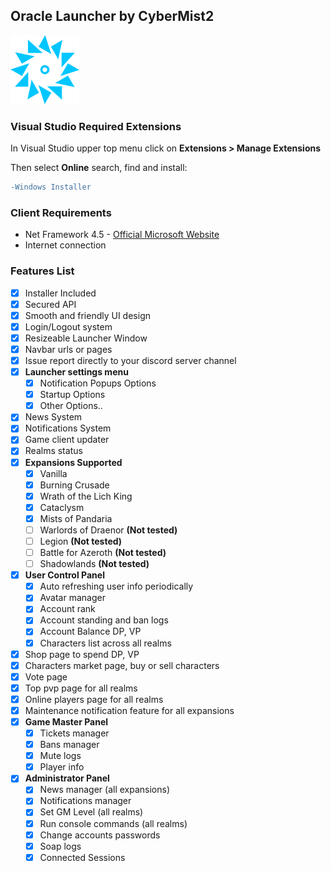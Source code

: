 ## Oracle Launcher by CyberMist2

![Oracle Logo](/github_res/oracle_logo_110x110.png)

### Visual Studio Required Extensions
  In Visual Studio upper top menu click on **Extensions > Manage Extensions**
  
  Then select **Online** search, find and install:
  ```diff
  -Windows Installer
  ```

### Client Requirements
  - Net Framework 4.5 - [Official Microsoft Website](https://www.microsoft.com/en-us/download/details.aspx?id=30653)
  - Internet connection

### Features List
  - [x] Installer Included
  - [x] Secured API
  - [x] Smooth and friendly UI design
  - [x] Login/Logout system
  - [x] Resizeable Launcher Window
  - [x] Navbar urls or pages
  - [x] Issue report directly to your discord server channel
  - [x] **Launcher settings menu**
    - [x] Notification Popups Options
    - [x] Startup Options
    - [x] Other Options..
  - [x] News System
  - [x] Notifications System
  - [x] Game client updater
  - [x] Realms status
  - [x] **Expansions Supported**
    - [x] Vanilla
    - [x] Burning Crusade
    - [x] Wrath of the Lich King
    - [x] Cataclysm
    - [x] Mists of Pandaria
    - [ ] Warlords of Draenor **(Not tested)**
    - [ ] Legion **(Not tested)**
    - [ ] Battle for Azeroth **(Not tested)**
    - [ ] Shadowlands **(Not tested)**
  - [x] **User Control Panel**
    - [x] Auto refreshing user info periodically
    - [x] Avatar manager
    - [x] Account rank
    - [x] Account standing and ban logs
    - [x] Account Balance DP, VP
    - [x] Characters list across all realms
  - [x] Shop page to spend DP, VP
  - [x] Characters market page, buy or sell characters
  - [x] Vote page
  - [x] Top pvp page for all realms
  - [x] Online players page for all realms
  - [x] Maintenance notification feature for all expansions
  - [x] **Game Master Panel**
    - [x] Tickets manager
    - [x] Bans manager
    - [x] Mute logs
    - [x] Player info
  - [x] **Administrator Panel**
    - [x] News manager (all expansions)
    - [x] Notifications manager
    - [x] Set GM Level (all realms)
    - [x] Run console commands (all realms)
    - [x] Change accounts passwords
    - [x] Soap logs
    - [x] Connected Sessions
